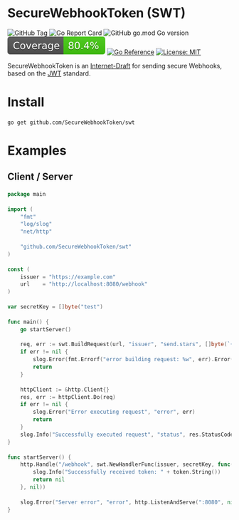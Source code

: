 # SecureWebhookToken (SWT)

![GitHub Tag](https://img.shields.io/github/v/tag/SecureWebhookToken/swt?label=Version)
![Go Report Card](https://goreportcard.com/badge/github.com/SecureWebhookToken/swt)
![GitHub go.mod Go version](https://img.shields.io/github/go-mod/go-version/SecureWebhookToken/swt?style=flat)
![Coverage](assets/coverage-badge.svg)
[![Go Reference](https://pkg.go.dev/badge/github.com/SecureWebhookToken/swt)](https://pkg.go.dev/github.com/SecureWebhookToken/swt)
[![License: MIT](https://img.shields.io/badge/License-MIT-green.svg)](https://opensource.org/licenses/MIT)

SecureWebhookToken is an [Internet-Draft](https://datatracker.ietf.org/doc/draft-knauer-secure-webhook-token/)
for sending secure Webhooks, based on the [JWT](https://datatracker.ietf.org/doc/html/rfc7519) standard.

# Install
`go get github.com/SecureWebhookToken/swt`

# Examples

## Client / Server

```go
package main

import (
	"fmt"
	"log/slog"
	"net/http"

	"github.com/SecureWebhookToken/swt"
)

const (
	issuer = "https://example.com"
	url    = "http://localhost:8080/webhook"
)

var secretKey = []byte("test")

func main() {
	go startServer()

	req, err := swt.BuildRequest(url, "issuer", "send.stars", []byte(`{"username": "me", "stars": "567"}`), secretKey)
	if err != nil {
		slog.Error(fmt.Errorf("error building request: %w", err).Error())
		return
	}

	httpClient := &http.Client{}
	res, err := httpClient.Do(req)
	if err != nil {
		slog.Error("Error executing request", "error", err)
		return
	}
	slog.Info("Successfully executed request", "status", res.StatusCode)
}

func startServer() {
	http.Handle("/webhook", swt.NewHandlerFunc(issuer, secretKey, func(token *swt.SecureWebhookToken) error {
		slog.Info("Successfully received token: " + token.String())
		return nil
	}, nil))

	slog.Error("Server error", "error", http.ListenAndServe(":8080", nil))
}
```